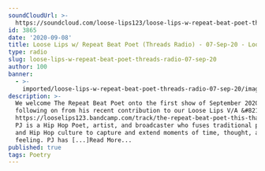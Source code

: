 ```yaml
---
soundCloudUrl: >-
  https://soundcloud.com/loose-lips123/loose-lips-w-repeat-beat-poet-threads-radio-07-sep-20
id: 3865
date: '2020-09-08'
title: Loose Lips w/ Repeat Beat Poet (Threads Radio) - 07-Sep-20 - Loose Lips
type: radio
slug: loose-lips-w-repeat-beat-poet-threads-radio-07-sep-20
author: 100
banner:
  - >-
    imported/loose-lips-w-repeat-beat-poet-threads-radio-07-sep-20/image3865.jpeg
description: >-
  We welcome The Repeat Beat Poet onto the first show of September 2020,
  following on from his recent contribution to our Loose Lips V/A &#8211;
  https://looselips123.bandcamp.com/track/the-repeat-beat-poet-this-that-feat-safenath.
  PJ is a Hip Hop Poet, artist, and broadcaster who fuses traditional poetics
  and Hip Hop culture to capture and extend moments of time, thought, and
  feeling. PJ has [...]Read More...
published: true
tags: Poetry
---
```


